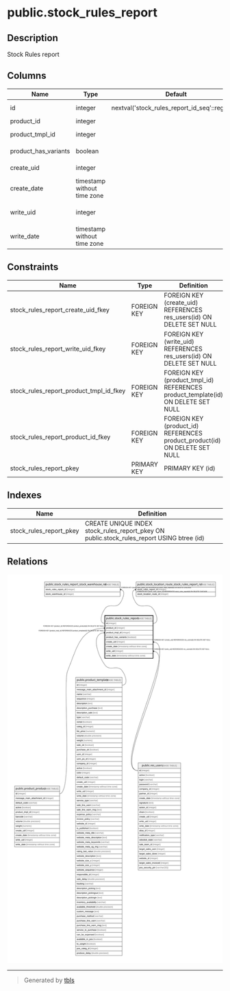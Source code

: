 # public.stock_rules_report

## Description

Stock Rules report

## Columns

| Name | Type | Default | Nullable | Children | Parents | Comment |
| ---- | ---- | ------- | -------- | -------- | ------- | ------- |
| id | integer | nextval('stock_rules_report_id_seq'::regclass) | false | [public.stock_rules_report_stock_warehouse_rel](public.stock_rules_report_stock_warehouse_rel.md) [public.stock_location_route_stock_rules_report_rel](public.stock_location_route_stock_rules_report_rel.md) |  |  |
| product_id | integer |  | false |  | [public.product_product](public.product_product.md) | Product |
| product_tmpl_id | integer |  | false |  | [public.product_template](public.product_template.md) | Product Tmpl |
| product_has_variants | boolean |  | false |  |  | Has variants |
| create_uid | integer |  | true |  | [public.res_users](public.res_users.md) | Created by |
| create_date | timestamp without time zone |  | true |  |  | Created on |
| write_uid | integer |  | true |  | [public.res_users](public.res_users.md) | Last Updated by |
| write_date | timestamp without time zone |  | true |  |  | Last Updated on |

## Constraints

| Name | Type | Definition |
| ---- | ---- | ---------- |
| stock_rules_report_create_uid_fkey | FOREIGN KEY | FOREIGN KEY (create_uid) REFERENCES res_users(id) ON DELETE SET NULL |
| stock_rules_report_write_uid_fkey | FOREIGN KEY | FOREIGN KEY (write_uid) REFERENCES res_users(id) ON DELETE SET NULL |
| stock_rules_report_product_tmpl_id_fkey | FOREIGN KEY | FOREIGN KEY (product_tmpl_id) REFERENCES product_template(id) ON DELETE SET NULL |
| stock_rules_report_product_id_fkey | FOREIGN KEY | FOREIGN KEY (product_id) REFERENCES product_product(id) ON DELETE SET NULL |
| stock_rules_report_pkey | PRIMARY KEY | PRIMARY KEY (id) |

## Indexes

| Name | Definition |
| ---- | ---------- |
| stock_rules_report_pkey | CREATE UNIQUE INDEX stock_rules_report_pkey ON public.stock_rules_report USING btree (id) |

## Relations

![er](public.stock_rules_report.svg)

---

> Generated by [tbls](https://github.com/k1LoW/tbls)
